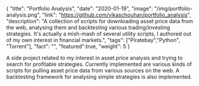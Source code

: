 {
  "title": "Portfolio Analysis",
  "date": "2020-01-19",
  "image": "/img/portfolio-analysis.png",
  "link": "https://github.com/vikaschouhan/portfolio_analysis",
  "description": "A collection of scripts for downloading asset price data from the web, analysing them and backtesting various trading/investing strategies. It's actually a mish-mash of several utility scripts, I authored out of my own interest in financial markets.",
  "tags": ["Piratebay","Python", "Torrent"],
  "fact": "",
  "featured":true,
  "weight": 5
}

A side project related to my interest in asset price analysis and trying to search for profitable strategies. Currently implemented are various kinds of scripts for pulling asset price data from various sources on the web. A backtesting framework for analysing simple strategies is also implemented.
